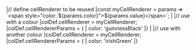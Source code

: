 <framework-specific-section frameworks="javascript">
<snippet transform={false}>
|// define cellRenderer to be reused
|const myCellRenderer = params => `&lt;span style="color: ${params.color}">${params.value}&lt;/span>`;
|
|// use with a colour
|colDef.cellRenderer = myCellRenderer;
|colDef.cellRendererParams = {
|    color: 'guinnessBlack'
|}
|
|// use with another colour
|colDef.cellRenderer = myCellRenderer;
|colDef.cellRendererParams = {
|    color: 'irishGreen'
|}
</snippet>
</framework-specific-section>